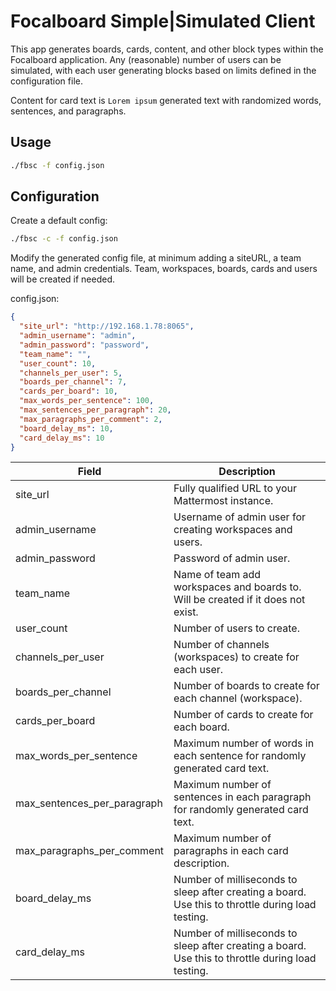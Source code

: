 # Focalboard Simple|Simulated Client

This app generates boards, cards, content, and other block types within the Focalboard application. Any (reasonable) number of users can be simulated, with each user generating blocks based on limits defined in the configuration file.

Content for card text is `Lorem ipsum` generated text with randomized words, sentences, and paragraphs.

## Usage

```bash
./fbsc -f config.json
```

## Configuration

Create a default config:

```bash
./fbsc -c -f config.json
```

Modify the generated config file, at minimum adding a siteURL, a team name, and admin credentials. Team, workspaces, boards, cards and users will be created if needed.

config.json:

```json
{
  "site_url": "http://192.168.1.78:8065",
  "admin_username": "admin",
  "admin_password": "password",
  "team_name": "",
  "user_count": 10,
  "channels_per_user": 5,
  "boards_per_channel": 7,
  "cards_per_board": 10,
  "max_words_per_sentence": 100,
  "max_sentences_per_paragraph": 20,
  "max_paragraphs_per_comment": 2,
  "board_delay_ms": 10,
  "card_delay_ms": 10
}
```

| Field | Description |
| ----- | ----------- |
| site_url | Fully qualified URL to your Mattermost instance. |
| admin_username | Username of admin user for creating workspaces and users. |
| admin_password | Password of admin user. |
| team_name |  Name of team add workspaces and boards to. Will be created if it does not exist. |
| user_count | Number of users to create. |
| channels_per_user | Number of channels (workspaces) to create for each user. |
| boards_per_channel | Number of boards to create for each channel (workspace). |
| cards_per_board | Number of cards to create for each board. |
| max_words_per_sentence | Maximum number of words in each sentence for randomly generated card text. |
| max_sentences_per_paragraph | Maximum number of sentences in each paragraph for randomly generated card text. |
| max_paragraphs_per_comment | Maximum number of paragraphs in each card description. |
| board_delay_ms | Number of milliseconds to sleep after creating a board. Use this to throttle during load testing. |
| card_delay_ms | Number of milliseconds to sleep after creating a board. Use this to throttle during load testing. |
